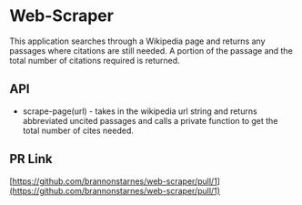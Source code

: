 # Web-Scraper

This application searches through a Wikipedia page and returns any passages where citations are still needed. A portion of the passage and the total number of citations required is returned.

## API

- scrape-page(url) - takes in the wikipedia url string and returns abbreviated uncited passages and calls a private function to get the total number of cites needed.

## PR Link

[https://github.com/brannonstarnes/web-scraper/pull/1](https://github.com/brannonstarnes/web-scraper/pull/1)
